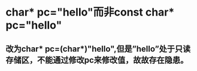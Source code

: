 # char* pc="hello"而非const char* pc="hello"
## 改为char* pc=(char*)"hello",但是”hello”处于只读存储区，不能通过修改pc来修改值，故故存在隐患。
